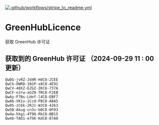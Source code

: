 [![.github/workflows/stripe_to_readme.yml](https://github.com/zjx-kimi/GreenHubLicence/actions/workflows/stripe_to_readme.yml/badge.svg)](https://github.com/zjx-kimi/GreenHubLicence/actions/workflows/stripe_to_readme.yml)
# GreenHubLicence
获取 GreenHub 许可证
## 获取到的 GreenHub 许可证 （2024-09-29 11 : 00 更新）
```
QwDG-jvRZ-Jd4R-HdC8-2CEE
QwCk-OWRD-1N1P-x8C8-4E91
QwCV-40XZ-EZGZ-IKC8-737A
QwCF-n3rw-aGZ9-TRC8-F2EB
QwAy-F7Ns-LHnf-l4C8-EBF7
QwAb-VK1v-1Ccd-P8C8-A8A5
Qw95-zC6k-2RJ1-WJC8-4263
Qw5B-Akug-cn3v-b0C8-0F03
Qw4w-hkgi-4T9Q-RkC8-BB15
Qw4b-TAO1-e7hK-KdC8-87A0
```
